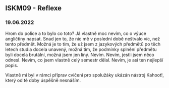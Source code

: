 ## ISKM09 - Reflexe
### 19.06.2022

Hrom do police a to bylo co toto? Já vlastně moc nevím, co o výuce angličtiny napsat. Snad jen to, že nic mě v poslední době neštvalo víc, než tento předmět. Možná je to tím, že už jsem z jazykových předmětů po těch letech studia docela unavený, možná tím, že podmínky splnění předmětu byli docela brutální, možná jsem jen líný. Nevím. Nevím, jestli jsem něco odnesl. Nevím, co jsem vlastně celý semestr dělal. Nevím, je asi ten nejlepší popis. 

Vlastně mi byl v rámci příprav cvičení pro spolužáky ukázán nástroj Kahoot!, který od té doby úspěšně nesnáším.